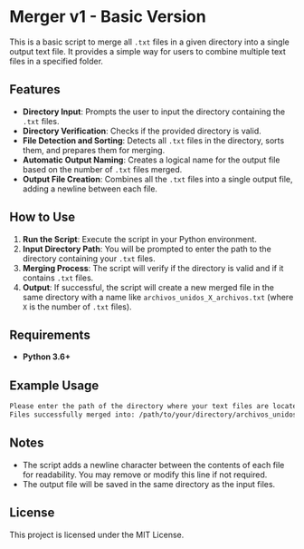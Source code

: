 # Merger v1 - Basic Version

This is a basic script to merge all `.txt` files in a given directory into a single output text file. It provides a simple way for users to combine multiple text files in a specified folder.

## Features

- **Directory Input**: Prompts the user to input the directory containing the `.txt` files.
- **Directory Verification**: Checks if the provided directory is valid.
- **File Detection and Sorting**: Detects all `.txt` files in the directory, sorts them, and prepares them for merging.
- **Automatic Output Naming**: Creates a logical name for the output file based on the number of `.txt` files merged.
- **Output File Creation**: Combines all the `.txt` files into a single output file, adding a newline between each file.

## How to Use

1. **Run the Script**: Execute the script in your Python environment.
2. **Input Directory Path**: You will be prompted to enter the path to the directory containing your `.txt` files.
3. **Merging Process**: The script will verify if the directory is valid and if it contains `.txt` files.
4. **Output**: If successful, the script will create a new merged file in the same directory with a name like `archivos_unidos_X_archivos.txt` (where `X` is the number of `.txt` files).

## Requirements

- **Python 3.6+**

## Example Usage

```sh
Please enter the path of the directory where your text files are located: /path/to/your/directory
Files successfully merged into: /path/to/your/directory/archivos_unidos_3_archivos.txt
```

## Notes

- The script adds a newline character between the contents of each file for readability. You may remove or modify this line if not required.
- The output file will be saved in the same directory as the input files.

## License

This project is licensed under the MIT License.

